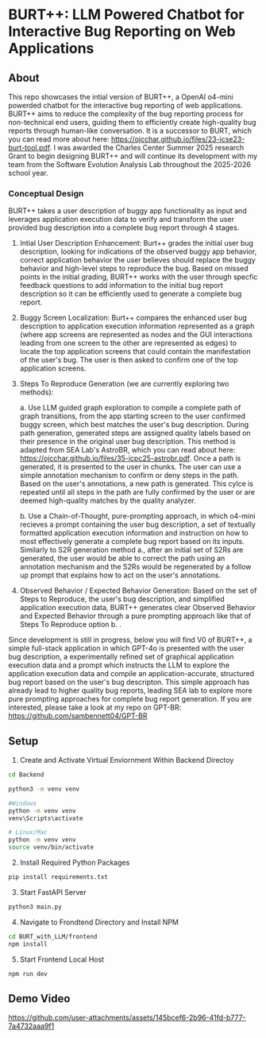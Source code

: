 # BURT++: LLM Powered Chatbot for Interactive Bug Reporting on Web Applications

## About
This repo showcases the intial version of BURT++, a OpenAI o4-mini powerded chatbot for the interactive bug reporting of web applications. BURT++ aims to reduce the complexity of the bug reporting process for non-technical end users, guiding them to efficiently create high-quality bug reports through human-like conversation. It is a successor to BURT, which you can read more about here: https://ojcchar.github.io/files/23-icse23-burt-tool.pdf. I was awarded the Charles Center Summer 2025 research Grant to begin designing BURT++ and will continue its development with my team from the Software Evolution Analysis Lab throughout the 2025-2026 school year.

### Conceptual Design

BURT++ takes a user description of buggy app functionality as input and leverages application execution data to verify and transform the user provided bug description into a complete bug report through 4 stages.

1. Intial User Description Enhancement: Burt++ grades the initial user bug description, looking for indications of the observed buggy app behavior, correct application behavior the user believes should replace the buggy behavior and high-level steps to reproduce the bug. Based on missed points in the initial grading, BURT++ works with the user through specfic feedback questions to add information to the initial bug report description so it can be efficiently used to generate a complete bug report. 

2. Buggy Screen Localization: Burt++ compares the enhanced user bug description to application execution information represented as a graph (where app screens are represented as nodes and the GUI interactions leading from one screen to the other are represented as edges) to locate the top application screens that could contain the manifestation of the user's bug. The user is then asked to confirm one of the top application screens.

3. Steps To Reproduce Generation (we are currently exploring two methods):

    a. Use LLM guided graph exploration to compile a complete path of graph transitions, from the app starting screen to the user confirmed buggy screen, which best matches the user's bug description. During path generation, generated steps are assigned  quality labels based on their presence in the original user bug description. This method is adapted from SEA Lab's AstroBR, which you can read about here: https://ojcchar.github.io/files/35-icpc25-astrobr.pdf. Once a path is generated, it is presented to the user in chunks. The user can use a simple annotation mechanism to confirm or deny steps in the path. Based on the user's annotations, a new path is generated. This cylce is repeated until all steps in the path are fully confirmed by the user or are deemed high-quality matches by the quality analyzer. 

    b. Use a Chain-of-Thought, pure-prompting approach, in which o4-mini recieves a prompt containing the user bug description, a set of textually formatted application execution information and instruction on how to most effectively generate a complete bug report based on its inputs. Similarly to S2R generation method a., after an initial set of S2Rs are generated, the user would be able to correct the path using an annotation mechanism and the S2Rs would be regenerated by a follow up prompt that explains how to act on the user's annotations. 

4. Observed Behavior / Expected Behavior Generation: Based on the set of Steps to Reproduce, the user's bug description, and simplified application execution data, BURT++ generates clear Observed Behavior and Expected Behavior through a pure prompting approach like that of Steps To Reproduce option b. . 

Since development is still in progress, below you will find V0 of BURT++, a simple full-stack application in which GPT-4o is presented with the user bug description, a experimentally refined set of graphical application execution data and a prompt which instructs the LLM to explore the application execution data and compile an application-accurate, structured bug report based on the user's bug descripton. This simple approach has already lead to higher quality bug reports, leading SEA lab to explore more pure prompting approaches for complete bug report generation. If you are interested, please take a look at my repo on GPT-BR: https://github.com/sambennett04/GPT-BR



## Setup
1. Create and Activate Virtual Enviornment Within Backend Directoy
```sh
cd Backend

python3 -m venv venv

#Windows
python -m venv venv
venv\Scripts\activate

# Linux/Mac
python -m venv venv
source venv/bin/activate
```
2. Install Required Python Packages
```sh
pip install requirements.txt
```
3. Start FastAPI Server
```sh
python3 main.py
```
4. Navigate to Frondtend Directory and Install NPM
```sh
cd BURT_with_LLM/frontend
npm install
```
5. Start Frontend Local Host
```sh
npm run dev
```

## Demo Video

https://github.com/user-attachments/assets/145bcef6-2b96-41fd-b777-7a4732aaa9f1


